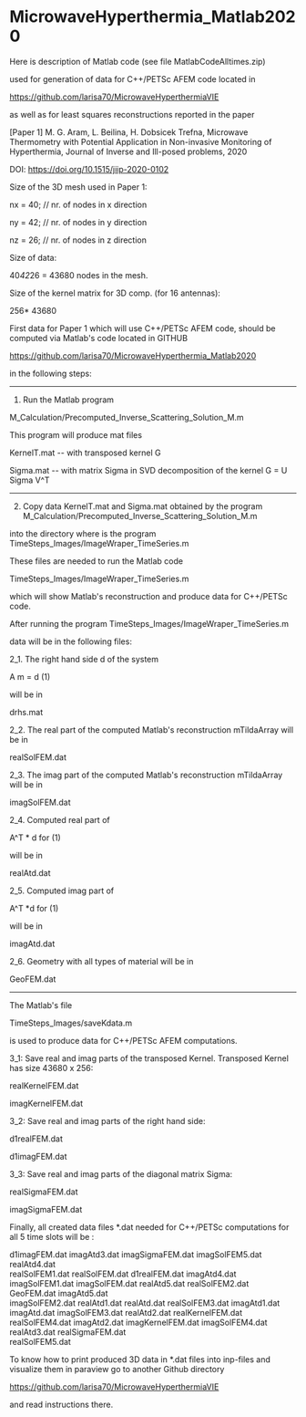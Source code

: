 # MicrowaveHyperthermia_Matlab2020
Here is description of Matlab code (see file  MatlabCodeAlltimes.zip)

used for   generation of data for C++/PETSc AFEM code  located in

https://github.com/larisa70/MicrowaveHyperthermiaVIE

as well as for least squares reconstructions  reported in the paper  

[Paper 1]  M. G. Aram, L. Beilina, H. Dobsicek Trefna, Microwave Thermometry with Potential Application in Non-invasive Monitoring of Hyperthermia, Journal of Inverse and Ill-posed problems, 2020 

DOI: https://doi.org/10.1515/jiip-2020-0102

Size of the 3D mesh used in Paper 1:

nx = 40;  // nr. of nodes in x  direction

ny = 42;  //  nr. of nodes in y  direction

nz = 26; // nr. of nodes in z  direction

Size of data:

40*42*26 = 43680  nodes in the mesh.

Size of the kernel matrix for 3D comp. (for 16 antennas):

  256* 43680
  
First data for  Paper 1 which will use  C++/PETSc AFEM code,  should be computed via Matlab's  code located in  GITHUB

https://github.com/larisa70/MicrowaveHyperthermia_Matlab2020

in the following steps:


**************************************************************************
1. Run the Matlab program

M_Calculation/Precomputed_Inverse_Scattering_Solution_M.m

This program will produce mat files

KernelT.mat  -- with transposed kernel  G

Sigma.mat --  with matrix  Sigma in SVD decomposition of  the kernel
G = U Sigma V^T

**************************************************************************

2. Copy data  KernelT.mat  and Sigma.mat  obtained by the program
M_Calculation/Precomputed_Inverse_Scattering_Solution_M.m

into the directory where is the program
TimeSteps_Images/ImageWraper_TimeSeries.m

These files are needed to  run the Matlab code

TimeSteps_Images/ImageWraper_TimeSeries.m 

which will  show Matlab's reconstruction and produce data for C++/PETSc code.

After  running the program
TimeSteps_Images/ImageWraper_TimeSeries.m 

data will be in the following files:

2_1. The right hand side  d of the system

A m = d   (1)

will be in

drhs.mat

2_2.  The real part of the computed Matlab's reconstruction mTildaArray will be in

realSolFEM.dat


2_3. The imag part of the computed Matlab's reconstruction mTildaArray will be in

imagSolFEM.dat

2_4.  Computed   real part of

A^T * d    for (1)

will be in

realAtd.dat


2_5. Computed imag part of 

A^T *d    for (1)

will be in

 imagAtd.dat


2_6. Geometry with all types of material will be in

GeoFEM.dat

******************************************************************

The Matlab's file

TimeSteps_Images/saveKdata.m


is used to produce data for C++/PETSc AFEM computations.

3_1: Save real and imag parts of the transposed Kernel.
Transposed Kernel has size  43680 x 256: 

realKernelFEM.dat

imagKernelFEM.dat

3_2: Save real and imag parts of the right hand side:

d1realFEM.dat

d1imagFEM.dat

3_3: Save real and imag parts of the diagonal   matrix Sigma:

realSigmaFEM.dat

imagSigmaFEM.dat

Finally, all created data files  *.dat needed for C++/PETSc computations  for all 5 time slots will be :

d1imagFEM.dat 
imagAtd3.dat
imagSigmaFEM.dat 
imagSolFEM5.dat 
realAtd4.dat	
realSolFEM1.dat
realSolFEM.dat
d1realFEM.dat 
imagAtd4.dat	  
imagSolFEM1.dat
imagSolFEM.dat 
realAtd5.dat
realSolFEM2.dat
GeoFEM.dat 
imagAtd5.dat	 
imagSolFEM2.dat 
realAtd1.dat 
realAtd.dat	
realSolFEM3.dat
imagAtd1.dat 
imagAtd.dat	
imagSolFEM3.dat
realAtd2.dat 
realKernelFEM.dat
realSolFEM4.dat
imagAtd2.dat 
imagKernelFEM.dat
imagSolFEM4.dat
realAtd3.dat 
realSigmaFEM.dat	
realSolFEM5.dat


To know how to   print produced  3D data in *.dat files  into inp-files and visualize them in paraview
go to another Github directory

https://github.com/larisa70/MicrowaveHyperthermiaVIE

and read instructions there.
